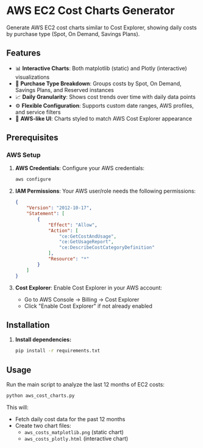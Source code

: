 # AWS EC2 Cost Charts Generator

Generate AWS EC2 cost charts similar to Cost Explorer, showing daily costs by purchase type (Spot, On Demand, Savings Plans).

## Features

- 📊 **Interactive Charts**: Both matplotlib (static) and Plotly (interactive) visualizations
- 🎯 **Purchase Type Breakdown**: Groups costs by Spot, On Demand, Savings Plans, and Reserved instances
- 📈 **Daily Granularity**: Shows cost trends over time with daily data points
- ⚙️ **Flexible Configuration**: Supports custom date ranges, AWS profiles, and service filters
- 🎨 **AWS-like UI**: Charts styled to match AWS Cost Explorer appearance

## Prerequisites

### AWS Setup

1. **AWS Credentials**: Configure your AWS credentials:
   ```bash
   aws configure
   ```

2. **IAM Permissions**: Your AWS user/role needs the following permissions:
   ```json
   {
       "Version": "2012-10-17",
       "Statement": [
           {
               "Effect": "Allow",
               "Action": [
                   "ce:GetCostAndUsage",
                   "ce:GetUsageReport",
                   "ce:DescribeCostCategoryDefinition"
               ],
               "Resource": "*"
           }
       ]
   }
   ```

3. **Cost Explorer**: Enable Cost Explorer in your AWS account:
   - Go to AWS Console → Billing → Cost Explorer
   - Click "Enable Cost Explorer" if not already enabled

## Installation

1. **Install dependencies:**
   ```bash
   pip install -r requirements.txt
   ```

## Usage

Run the main script to analyze the last 12 months of EC2 costs:

```bash
python aws_cost_charts.py
```

This will:
- Fetch daily cost data for the past 12 months
- Create two chart files:
  - `aws_costs_matplotlib.png` (static chart)
  - `aws_costs_plotly.html` (interactive chart) 